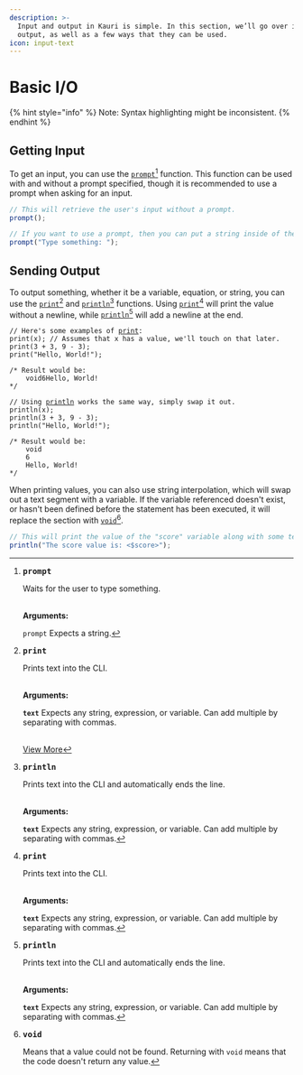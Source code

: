 ```yaml
---
description: >-
  Input and output in Kauri is simple. In this section, we’ll go over input and
  output, as well as a few ways that they can be used.
icon: input-text
---
```


# Basic I/O

{% hint style="info" %}
Note: Syntax highlighting might be inconsistent.
{% endhint %}

## Getting Input

To get an input, you can use the [`prompt`](#user-content-fn-1)[^1] function. This function can be used with and without a prompt specified, though it is recommended to use a prompt when asking for an input.

```typescript
// This will retrieve the user's input without a prompt.
prompt();

// If you want to use a prompt, then you can put a string inside of the parentheses.
prompt("Type something: ");
```

## Sending Output

To output something, whether it be a variable, equation, or string, you can use the [`print`](#user-content-fn-2)[^2] and [`println`](#user-content-fn-3)[^3] functions. Using [`print`](#user-content-fn-4)[^4] will print the value without a newline, while [`println`](#user-content-fn-3)[^3] will add a newline at the end.

<pre class="language-typescript"><code class="lang-typescript">// Here's some examples of <a data-footnote-ref href="#user-content-fn-4">print</a>:
print(x); // Assumes that x has a value, we'll touch on that later.
print(3 + 3, 9 - 3);
print("Hello, World!");

/* Result would be:
    void6Hello, World!
*/

// Using <a data-footnote-ref href="#user-content-fn-3">println</a> works the same way, simply swap it out.
println(x);
println(3 + 3, 9 - 3);
println("Hello, World!");

/* Result would be: 
    void
    6
    Hello, World!
*/
</code></pre>

When printing values, you can also use string interpolation, which will swap out a text segment with a variable. If the variable referenced doesn't exist, or hasn't been defined before the statement has been executed, it will replace the section with [`void`](#user-content-fn-5)[^5].

```typescript
// This will print the value of the "score" variable along with some text.
println("The score value is: <$score>");
```



[^1]: <kbd>**prompt**</kbd>

    Waits for the user to type something.

    \
    **Arguments:**

    `prompt` Expects a string.

[^2]: <kbd>**print**</kbd>

    Prints text into the CLI.

    \
    **Arguments:**

    **`text`** Expects any string, expression, or variable. Can add multiple by separating with commas.

    \
    [View More](../../in-depth-explanation.md#print)

[^3]: <kbd>**println**</kbd>

    Prints text into the CLI and automatically ends the line.

    \
    **Arguments:**

    **`text`** Expects any string, expression, or variable. Can add multiple by separating with commas.

[^4]: <kbd>**print**</kbd>

    Prints text into the CLI.

    \
    **Arguments:**

    **`text`** Expects any string, expression, or variable. Can add multiple by separating with commas.

[^5]: <kbd>**void**</kbd>&#x20;

    Means that a value could not be found. Returning with `void` means that the code doesn't return any value.

